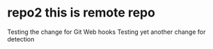 # repo2 this is remote repo
Testing the change for Git Web hooks
Testing yet another change for detection
